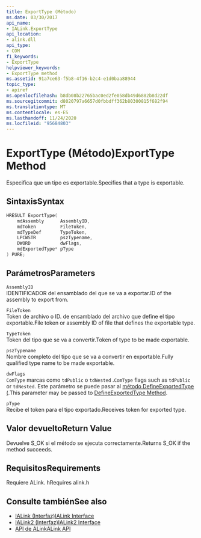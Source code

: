 ```yaml
---
title: ExportType (Método)
ms.date: 03/30/2017
api_name:
- IALink.ExportType
api_location:
- alink.dll
api_type:
- COM
f1_keywords:
- ExportType
helpviewer_keywords:
- ExportType method
ms.assetid: 91a7ce63-f5b8-4f16-b2c4-e1d0baa88944
topic_type:
- apiref
ms.openlocfilehash: b8db08b22765bac0ed2fe058db49d6882b8d22df
ms.sourcegitcommit: d8020797a6657d0fbbdff362b80300815f682f94
ms.translationtype: MT
ms.contentlocale: es-ES
ms.lasthandoff: 11/24/2020
ms.locfileid: "95684803"
---
```

# <a name="exporttype-method"></a><span data-ttu-id="f32c6-102">ExportType (Método)</span><span class="sxs-lookup"><span data-stu-id="f32c6-102">ExportType Method</span></span>

<span data-ttu-id="f32c6-103">Especifica que un tipo es exportable.</span><span class="sxs-lookup"><span data-stu-id="f32c6-103">Specifies that a type is exportable.</span></span>  
  
## <a name="syntax"></a><span data-ttu-id="f32c6-104">Sintaxis</span><span class="sxs-lookup"><span data-stu-id="f32c6-104">Syntax</span></span>  
  
```cpp  
HRESULT ExportType(  
    mdAssembly      AssemblyID,  
    mdToken         FileToken,  
    mdTypeDef       TypeToken,  
    LPCWSTR         pszTypename,  
    DWORD           dwFlags,  
    mdExportedType* pType  
) PURE;  
```  
  
## <a name="parameters"></a><span data-ttu-id="f32c6-105">Parámetros</span><span class="sxs-lookup"><span data-stu-id="f32c6-105">Parameters</span></span>  

 `AssemblyID`  
 <span data-ttu-id="f32c6-106">IDENTIFICADOR del ensamblado del que se va a exportar.</span><span class="sxs-lookup"><span data-stu-id="f32c6-106">ID of the assembly to export from.</span></span>  
  
 `FileToken`  
 <span data-ttu-id="f32c6-107">Token de archivo o ID. de ensamblado del archivo que define el tipo exportable.</span><span class="sxs-lookup"><span data-stu-id="f32c6-107">File token or assembly ID of file that defines the exportable type.</span></span>  
  
 `TypeToken`  
 <span data-ttu-id="f32c6-108">Token del tipo que se va a convertir.</span><span class="sxs-lookup"><span data-stu-id="f32c6-108">Token of type to be made exportable.</span></span>  
  
 `pszTypename`  
 <span data-ttu-id="f32c6-109">Nombre completo del tipo que se va a convertir en exportable.</span><span class="sxs-lookup"><span data-stu-id="f32c6-109">Fully qualified type name to be made exportable.</span></span>  
  
 `dwFlags`  
 <span data-ttu-id="f32c6-110">`ComType` marcas como `tdPublic` o `tdNested` .</span><span class="sxs-lookup"><span data-stu-id="f32c6-110">`ComType` flags such as `tdPublic` or `tdNested`.</span></span> <span data-ttu-id="f32c6-111">Este parámetro se puede pasar al [método DefineExportedType (](../metadata/imetadataassemblyemit-defineexportedtype-method.md).</span><span class="sxs-lookup"><span data-stu-id="f32c6-111">This parameter may be passed to [DefineExportedType Method](../metadata/imetadataassemblyemit-defineexportedtype-method.md).</span></span>  
  
 `pType`  
 <span data-ttu-id="f32c6-112">Recibe el token para el tipo exportado.</span><span class="sxs-lookup"><span data-stu-id="f32c6-112">Receives token for exported type.</span></span>  
  
## <a name="return-value"></a><span data-ttu-id="f32c6-113">Valor devuelto</span><span class="sxs-lookup"><span data-stu-id="f32c6-113">Return Value</span></span>  

 <span data-ttu-id="f32c6-114">Devuelve S_OK si el método se ejecuta correctamente.</span><span class="sxs-lookup"><span data-stu-id="f32c6-114">Returns S_OK if the method succeeds.</span></span>  
  
## <a name="requirements"></a><span data-ttu-id="f32c6-115">Requisitos</span><span class="sxs-lookup"><span data-stu-id="f32c6-115">Requirements</span></span>  

 <span data-ttu-id="f32c6-116">Requiere ALink. h</span><span class="sxs-lookup"><span data-stu-id="f32c6-116">Requires alink.h</span></span>  
  
## <a name="see-also"></a><span data-ttu-id="f32c6-117">Consulte también</span><span class="sxs-lookup"><span data-stu-id="f32c6-117">See also</span></span>

- [<span data-ttu-id="f32c6-118">IALink (Interfaz)</span><span class="sxs-lookup"><span data-stu-id="f32c6-118">IALink Interface</span></span>](ialink-interface.md)
- [<span data-ttu-id="f32c6-119">IALink2 (Interfaz)</span><span class="sxs-lookup"><span data-stu-id="f32c6-119">IALink2 Interface</span></span>](ialink2-interface.md)
- [<span data-ttu-id="f32c6-120">API de ALink</span><span class="sxs-lookup"><span data-stu-id="f32c6-120">ALink API</span></span>](index.md)
